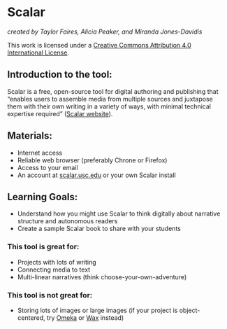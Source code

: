 # Scalar
*created by Taylor Faires, Alicia Peaker, and Miranda Jones-Davidis*

This work is licensed under a [Creative Commons Attribution 4.0 International License](http://creativecommons.org/licenses/by/4.0/).

## Introduction to the tool:
Scalar is a free, open-source tool for digital authoring and publishing that “enables users to assemble media from multiple sources and juxtapose them with their own writing in a variety of ways, with minimal technical expertise required” ([Scalar website](https://scalar.me/anvc/scalar/)).

## Materials:
- Internet access
- Reliable web browser (preferably Chrone or Firefox)
- Access to your email
- An account at [scalar.usc.edu](https://scalar.me/anvc/) or your own Scalar install

## Learning Goals:
- Understand how you might use Scalar to think digitally about narrative structure and autonomous readers
- Create a sample Scalar book to share with your students

### This tool is great for:
- Projects with lots of writing
- Connecting media to text
- Multi-linear narratives (think choose-your-own-adventure)

### This tool is not great for:
- Storing lots of images or large images (if your project is object-centered, try [Omeka](https://www.omeka.net/) or [Wax](https://minicomp.github.io/wax/) instead)

 
